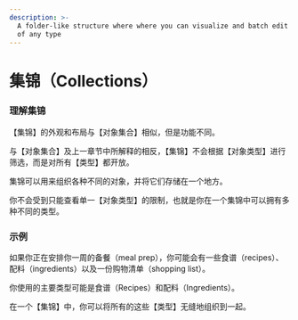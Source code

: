 ```yaml
---
description: >-
  A folder-like structure where where you can visualize and batch edit objects
  of any type
---
```


# 集锦（Collections）

### 理解集锦

【集锦】的外观和布局与【对象集合】相似，但是功能不同。

与【对象集合】及上一章节中所解释的相反，【集锦】不会根据【对象类型】进行筛选，而是对所有【类型】都开放。&#x20;

集锦可以用来组织各种不同的对象，并将它们存储在一个地方。

你不会受到只能查看单一【对象类型】的限制，也就是你在一个集锦中可以拥有多种不同的类型。&#x20;

### 示例

如果你正在安排你一周的备餐（meal prep），你可能会有一些食谱（recipes）、配料（ingredients）以及一份购物清单（shopping list）。&#x20;

你使用的主要类型可能是食谱（Recipes）和配料（Ingredients）。&#x20;

在一个【集锦】中，你可以将所有的这些【类型】无缝地组织到一起。&#x20;
